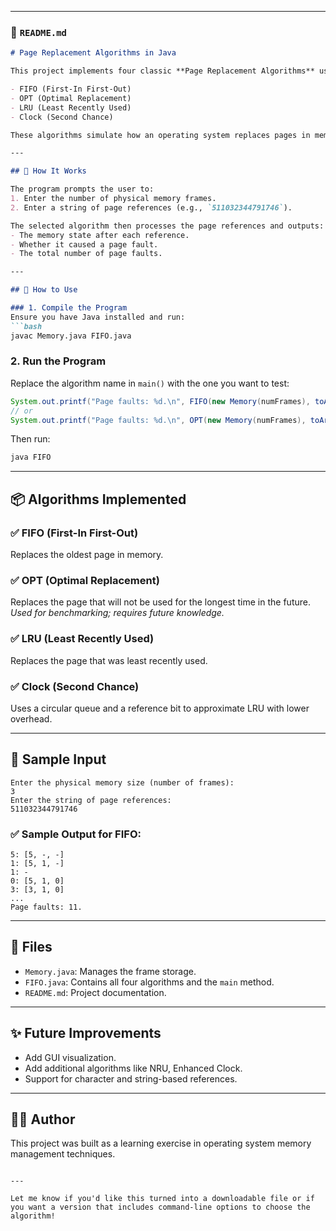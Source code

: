 
---

### 📄 `README.md`

````markdown
# Page Replacement Algorithms in Java

This project implements four classic **Page Replacement Algorithms** used in operating systems for managing physical memory:

- FIFO (First-In First-Out)
- OPT (Optimal Replacement)
- LRU (Least Recently Used)
- Clock (Second Chance)

These algorithms simulate how an operating system replaces pages in memory when a page fault occurs.

---

## 🧠 How It Works

The program prompts the user to:
1. Enter the number of physical memory frames.
2. Enter a string of page references (e.g., `511032344791746`).

The selected algorithm then processes the page references and outputs:
- The memory state after each reference.
- Whether it caused a page fault.
- The total number of page faults.

---

## 🚀 How to Use

### 1. Compile the Program
Ensure you have Java installed and run:
```bash
javac Memory.java FIFO.java
````

### 2. Run the Program

Replace the algorithm name in `main()` with the one you want to test:

```java
System.out.printf("Page faults: %d.\n", FIFO(new Memory(numFrames), toArray(referenceString)));
// or
System.out.printf("Page faults: %d.\n", OPT(new Memory(numFrames), toArray(referenceString)));
```

Then run:

```bash
java FIFO
```

---

## 📦 Algorithms Implemented

### ✅ FIFO (First-In First-Out)

Replaces the oldest page in memory.

### ✅ OPT (Optimal Replacement)

Replaces the page that will not be used for the longest time in the future.
*Used for benchmarking; requires future knowledge.*

### ✅ LRU (Least Recently Used)

Replaces the page that was least recently used.

### ✅ Clock (Second Chance)

Uses a circular queue and a reference bit to approximate LRU with lower overhead.

---

## 🧪 Sample Input

```
Enter the physical memory size (number of frames):
3
Enter the string of page references:
511032344791746
```

### ✅ Sample Output for FIFO:

```
5: [5, -, -]
1: [5, 1, -]
1: -
0: [5, 1, 0]
3: [3, 1, 0]
...
Page faults: 11.
```

---

## 📁 Files

* `Memory.java`: Manages the frame storage.
* `FIFO.java`: Contains all four algorithms and the `main` method.
* `README.md`: Project documentation.

---

## ✨ Future Improvements

* Add GUI visualization.
* Add additional algorithms like NRU, Enhanced Clock.
* Support for character and string-based references.

---

## 👨‍💻 Author

This project was built as a learning exercise in operating system memory management techniques.

```

---

Let me know if you'd like this turned into a downloadable file or if you want a version that includes command-line options to choose the algorithm!
```
